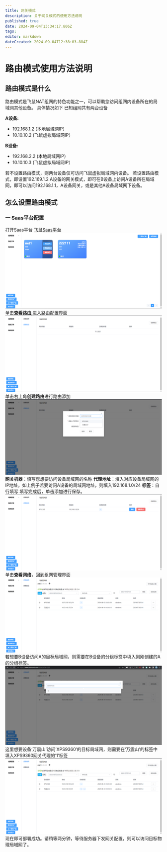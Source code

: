 ```yaml
---
title: 网关模式
description: 关于网关模式的使用方法说明
published: true
date: 2024-09-04T13:34:17.806Z
tags: 
editor: markdown
dateCreated: 2024-09-04T12:38:03.884Z
---
```


# 路由模式使用方法说明
## 路由模式是什么
路由模式是飞鼠NAT组网的特色功能之一，可以帮助您访问组网内设备所在的局域网其他设备。
具体情况如下
已知组网共有两台设备

**A设备:**
- 192.168.1.2 (本地局域网IP）
- 10.10.10.2 (飞鼠虚拟局域网IP）

**B设备:**
- 192.168.2.2 (本地局域网IP）
- 10.10.10.3 (飞鼠虚拟局域网IP）

若不设置路由模式，则两台设备仅可访问飞鼠虚拟局域网内设备。
若设置路由模式，即设置192.169.1.2 A设备的网关模式，即可在B设备上访问A设备所在局域网，即可以访问192.168.1.1，A设备网关，或是其他A设备局域网下设备。

## 怎么设置路由模式
### 一 Saas平台配置
打开Saas平台
[飞鼠Saas平台](https://www.feishunet.com/)
![Saas](/路由模式/1.png)
单击**查看路由**,进入路由配置界面
![路由配置](/路由模式/2.png)
单击右上角**创建路由**进行路由添加
![添加路由](/路由模式/3.png)
**网关机器**：填写您想要访问设备局域网的名称
**代理地址**：填入对应设备局域网的IP地址，如上例子若要访问A设备的局域网地址，则填入192.168.1.0/24
**标签**：自行填写
填写完成后，单击添加进行保存。
![网关填写完成](/路由模式/4.png)
单击**查看网络**，回到组网管理界面
![回到组网管理界面](/路由模式/5.png)
若想要B设备访问A的目标局域网，则需要在B设备的分组标签中填入刚刚创建的A的分组标签。
![填标签](/路由模式/6.png)
这里想要设备‘万震山’访问‘XPS9360’的目标局域网，则需要在‘万震山’的标签中填入XPS9360网关代理的‘1’标签
![累了，不起名字了](/路由模式/7.png)
现在即可部署成功。请稍等两分钟，等待服务器下发网关配置，则可以访问目标物理局域网了。





